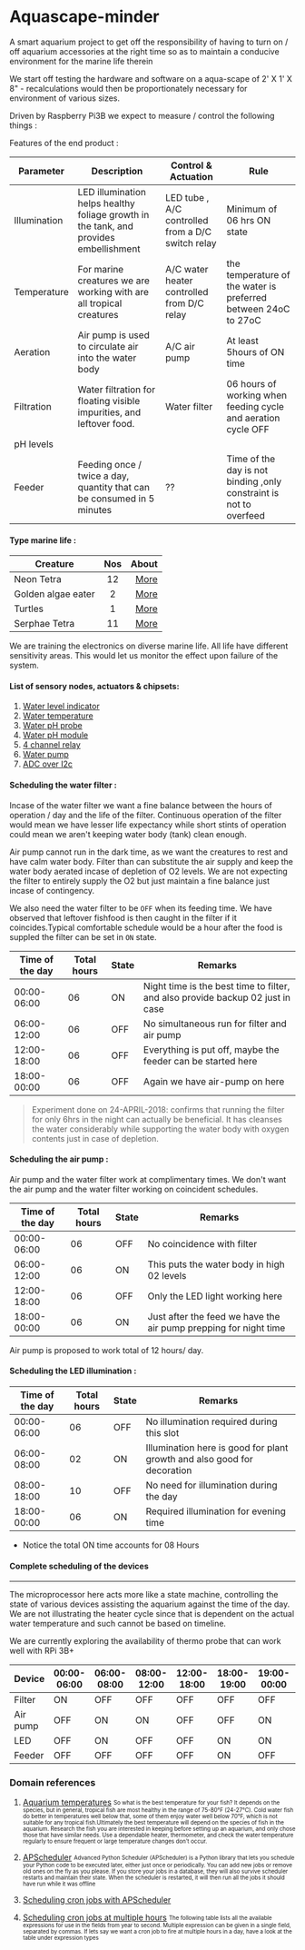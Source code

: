 # Aquascape-minder
A smart aquarium project to get off the responsibility of having to turn on / off aquarium accessories at the right time so as to maintain a conducive environment for the marine life therein

We start off testing the hardware and software on a aqua-scape of 2' X 1' X 8" - recalculations would then be proportionately necessary for environment of various sizes.

Driven by Raspberry Pi3B we expect to measure / control the following things :

Features of the end product :

|Parameter|Description|Control & Actuation|Rule|
|----|----|----|----|
|Illumination|LED illumination helps healthy foliage growth  in the tank, and provides embellishment|LED tube , A/C controlled from a D/C switch relay|Minimum of 06 hrs ON state|
|Temperature|For marine creatures we are working with are all tropical creatures|A/C water heater controlled from D/C relay|the temperature of the water is preferred between 24oC to 27oC|
|Aeration|Air pump is used to circulate air into the water body|A/C air pump|At least 5hours of ON time|
|Filtration|Water filtration for floating visible impurities, and leftover food.|Water filter |06 hours of working when feeding cycle and aeration cycle OFF|
|pH levels|||
|Feeder|Feeding once / twice a day, quantity that can be consumed in 5 minutes|??|Time of the day is not binding ,only constraint is not to overfeed|


#### Type marine life :

| Creature            | Nos             | About  |
| -------------       |:-------------:  | -----:|
| Neon Tetra          | 12              |  [More](https://www.fishlore.com/Profiles-NeonTetra.htm)     |
| Golden algae eater  | 2               | [More](https://www.aquariumdomain.com/adSocial/index.php/golden-chinese-algae-eater/)      |
| Turtles             | 1               | [More](http://animal-world.com/encyclo/reptiles/turtles/RingedMapTurtle.php)      |
| Serphae Tetra       | 11              |[More](https://www.fishlore.com/Profiles-SerpaeTetra.htm)        |

We are training the electronics on diverse marine life. All life have different sensitivity areas. This would let us monitor the effect upon failure of the system.


#### List of sensory nodes, actuators & chipsets:


1. [Water level indicator](https://www.amazon.in/Phenovo-Sensor-Arduino-Surface-recognition/dp/B0777HZLMP/ref=sr_1_4?ie=UTF8&qid=1524232700&sr=8-4&keywords=water+level+sensor+arduino)
2. [Water temperature](https://www.amazon.in/KitsGuru-Waterproof-DS18B20-Digital-Temperature/dp/B00XTX0UQE/ref=sr_1_1?ie=UTF8&qid=1524232773&sr=8-1&keywords=water+temperature+sensor#detail_bullets_id)
3. [Water pH probe](https://www.amazon.in/Generic-Ph-Electrode-Connector-Controller/dp/B01M6ZKTTG/ref=sr_1_fkmr1_2?ie=UTF8&qid=1524232870&sr=8-2-fkmr1&keywords=water+ph+sensor+arduino)
4. [Water pH module](https://www.amazon.in/SLB-Works-Detection-arduino-Monitoring/dp/B077JRWZSH/ref=sr_1_fkmr1_3?ie=UTF8&qid=1524232870&sr=8-3-fkmr1&keywords=water+ph+sensor+arduino)
5. [4 channel relay](https://www.amazon.in/REES52-Optocoupler-Channel-Control-Arduino/dp/B01HXM1G9Q/ref=sr_1_1?ie=UTF8&qid=1524233009&sr=8-1&keywords=relay+for+arduino)
6. [Water pump](https://www.amazon.in/dp/B07CJG6SJR/ref=sr_1_14?s=industrial&ie=UTF8&qid=1524233181&sr=1-14&keywords=aquarium)
7. [ADC over I2c](https://www.amazon.in/gp/product/B01985E9CW/ref=oh_aui_search_detailpage?ie=UTF8&psc=1)

#### Scheduling the water filter :

Incase of the water filter we want a fine balance between the hours of operation / day and the life of the filter. Continuous operation of the filter would mean we have lesser life expectancy while short stints of operation could mean we aren't keeping water body (tank) clean enough.

Air pump cannot run in the dark time, as we want the creatures to rest and have calm water body. Filter than can substitute the air supply and keep the water body aerated incase of depletion of O2 levels. We are not expecting the filter to entirely supply the O2 but just maintain a fine balance just incase of contingency.

We also need the water filter to be `OFF` when its feeding time. We have observed that leftover fishfood is then caught in the filter if it coincides.Typical comfortable schedule would be a hour after the food is suppled the filter can be set in `ON` state.

|Time of the day|Total hours |State|Remarks|
|-----|-----|-----|----|
|00:00-06:00|06|ON|Night time is the best time to filter, and also provide backup 02 just in case|
|06:00-12:00|06|OFF|No simultaneous run for filter and air pump|
|12:00-18:00|06|OFF|Everything is put off, maybe the feeder can be started here|
|18:00-00:00|06|OFF|Again we have air-pump on here|

> Experiment done on 24-APRIL-2018: confirms that running the filter for only 6hrs in the night can actually be beneficial. It has cleanses the water considerably while supporting the water body with oxygen contents just in case of depletion.

#### Scheduling the air pump :

Air pump and the water filter work at complimentary times. We don't want the air pump and the water filter working on coincident schedules.

|Time of the day|Total hours |State|Remarks|
|-----|-----|-----|-----|
|00:00-06:00|06|OFF|No coincidence with filter|
|06:00-12:00|06|ON|This puts the water body in high 02 levels|
|12:00-18:00|06|OFF|Only the LED light working here|
|18:00-00:00|06|ON|Just after the feed we have the air pump prepping for night time|

Air pump is proposed to work total of 12 hours/ day.

#### Scheduling the LED illumination :

|Time of the day|Total hours |State|Remarks|
|-----|-----|-----|-----|
|00:00-06:00|06|OFF|No illumination required during this slot|
|06:00-08:00|02|ON|Illumination here is good for plant growth and also good for decoration|
|08:00-18:00|10|OFF|No need for illumination during the day|
|18:00-00:00|06|ON|Required illumination for evening time|

- Notice the total ON time accounts for 08 Hours

#### Complete scheduling of the devices
---
The microprocessor here acts more like a state machine, controlling the state of various devices assisting the aquarium against the time of the day. We are not illustrating the heater cycle since that is dependent on the actual water temperature and such cannot be based on timeline.

We are currently exploring the availability of thermo probe that can work well with RPi 3B+


|Device|00:00-06:00|06:00-08:00|08:00-12:00|12:00-18:00|18:00-19:00|19:00-00:00|ON HRS|
|-----|-----|-----|-----|-----|-----|----|----|
|Filter|ON|OFF|OFF|OFF|OFF|OFF|06|
|Air pump|OFF|ON|ON|OFF|OFF|ON|11|
|LED|OFF|ON|OFF|OFF|ON|ON|10|
|Feeder|OFF|OFF|OFF|OFF|ON|OFF|01|


### Domain references

1. [Aquarium temperatures](https://www.thesprucepets.com/aquarium-water-temperature-1381896)
<sub><sup>So what is the best temperature for your fish? It depends on the species, but in general, tropical fish are most healthy in the range of 75-80°F (24-27°C). Cold water fish do better in temperatures well below that, some of them enjoy water well below 70°F, which is not suitable for any tropical fish.Ultimately the best temperature will depend on the species of fish in the aquarium. Research the fish you are interested in keeping before setting up an aquarium, and only chose those that have similar needs. Use a dependable heater, thermometer, and check the water temperature regularly to ensure frequent or large temperature changes don't occur.</sup></sub>

2. [APScheduler](https://apscheduler.readthedocs.io/en/latest/index.html) <sub><sup>Advanced Python Scheduler (APScheduler) is a Python library that lets you schedule your Python code to be executed later, either just once or periodically. You can add new jobs or remove old ones on the fly as you please. If you store your jobs in a database, they will also survive scheduler restarts and maintain their state. When the scheduler is restarted, it will then run all the jobs it should have run while it was offline </sup></sub>

3. [Scheduling cron jobs with APScheduler](https://medium.com/@sagarmanohar/using-apscheduler-for-cron-jobs-on-heroku-26fc8cba525a)

4. [Scheduling cron jobs at multiple hours](https://apscheduler.readthedocs.io/en/latest/modules/triggers/cron.html)
<sub><sup>The following table lists all the available expressions for use in the fields from year to second. Multiple expression can be given in a single field, separated by commas. If lets say we want a cron job to fire at multiple hours in a day, have a look at the table under expression types</sup></sub>
